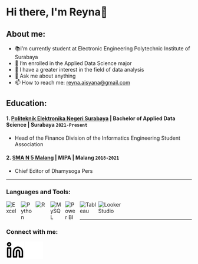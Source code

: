 # Hi there, I'm Reyna👋
## About me:
-  📚I’m currently student at Electronic Engineering Polytechnic Institute of Surabaya
- 🌱 I’m enrolled in the Applied Data Science major
- 🤔 I have a greater interest in the field of data analysis
- 💬 Ask me about anything
- 📫 How to reach me: reyna.aisyana@gmail.com

## Education:

#### 1. [Politeknik Elektronika Negeri Surabaya](https://www.pens.ac.id/) | Bachelor of Applied Data Science | Surabaya `2021-Present`
   - Head of the Finance Division of the Informatics Engineering Student Association
 #### 2. [SMA N 5 Malang](https://sman5malang.sch.id/) | MIPA | Malang `2018-2021`
   - Chief Editor of Dhamysoga Pers
---

### Languages and Tools:

[<img align="left" alt="Excel" width="30px" src="https://upload.wikimedia.org/wikipedia/commons/thumb/7/73/Microsoft_Excel_2013-2019_logo.svg/800px-Microsoft_Excel_2013-2019_logo.svg.png" style="padding-right:10px;" />][webdev]
[<img align="left" alt="Python" width="30px" src="https://upload.wikimedia.org/wikipedia/commons/thumb/c/c3/Python-logo-notext.svg/121px-Python-logo-notext.svg.png" style="padding-right:10px;" />][webdev]
[<img align="left" alt="R" width="30px" src="https://www.r-project.org/Rlogo.png" style="padding-right:10px;" />][webdev]
[<img align="left" alt="MySQL" width="30px" src="https://cdn.jsdelivr.net/gh/devicons/devicon/icons/mysql/mysql-original.svg" style="padding-right:10px;" />][webdev]
[<img align="left" alt="Power BI" width="30px" src="https://powerbi.microsoft.com/pictures/application-logos/svg/powerbi.svg" style="padding-right:10px;" />][webdev]
[<img align="left" alt="Tableau" width="50px" src="https://logos-world.net/wp-content/uploads/2021/10/Tableau-Symbol.png" style="padding-right:0px;" />][webdev]
[<img align="left" alt="Looker Studio" width="90px" src="https://upload.wikimedia.org/wikipedia/commons/thumb/4/4c/Looker.svg/2560px-Looker.svg.png" style="padding-right:0px;" />][webdev]


<br />
<br />

---
### Connect with me:

[![website](./img/linkedin-light.svg)](http://www.linkedin.com/in/reynaaisyana#gh-light-mode-only)
[![website](./img/linkedin-dark.svg)](http://www.linkedin.com/in/reynaaisyana-dark-mode-only)
&nbsp;&nbsp;



[webdev]: https://github.com/raisyana/raisyana
